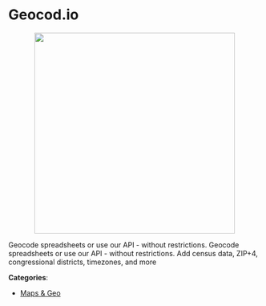 # Geocod.io
<p align="center">
    <img width="400" src="https://raw.githubusercontent.com/apis-list/apis-list/apis/geocod-io/logo_256x256.png" />
</p>

Geocode spreadsheets or use our API - without restrictions. Geocode spreadsheets or use our API - without restrictions.  Add census data, ZIP+4, congressional districts, timezones, and more



**Categories**:
- [Maps & Geo](https://github.com/apis-list/apis-list#maps-and-geo)




